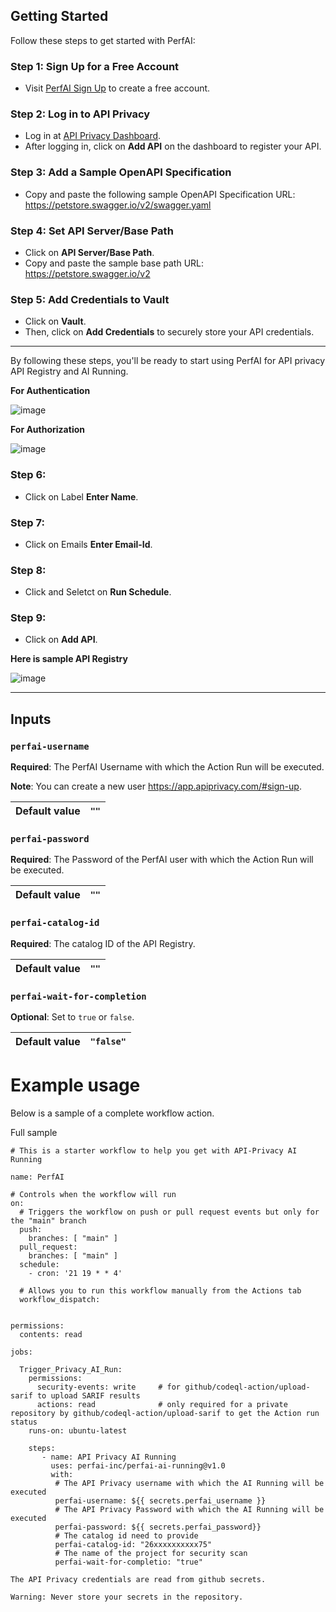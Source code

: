 ## Getting Started

Follow these steps to get started with PerfAI:

### Step 1: Sign Up for a Free Account
- Visit [PerfAI Sign Up](https://apiprivacy.com) to create a free account.

### Step 2: Log in to API Privacy
- Log in at [API Privacy Dashboard](https://app.apiprivacy.com).
- After logging in, click on **Add API** on the dashboard to register your API.

### Step 3: Add a Sample OpenAPI Specification
- Copy and paste the following sample OpenAPI Specification URL: https://petstore.swagger.io/v2/swagger.yaml
  
### Step 4: Set API Server/Base Path
- Click on **API Server/Base Path**.
- Copy and paste the sample base path URL: https://petstore.swagger.io/v2


### Step 5: Add Credentials to Vault
- Click on **Vault**.
- Then, click on **Add Credentials** to securely store your API credentials.

---

By following these steps, you'll be ready to start using PerfAI for API privacy API Registry and AI Running.

**For Authentication**

![image](https://github.com/user-attachments/assets/b7911e67-ea30-4180-8765-0d2ac7cc9f54)

**For Authorization**

![image](https://github.com/user-attachments/assets/15b417c9-9cb1-4e96-aa2c-cd8af73f0960)

### Step 6:  
- Click on Label **Enter Name**.

### Step 7:  
- Click on Emails **Enter Email-Id**.

### Step 8: 
- Click and Seletct on **Run Schedule**.

### Step 9: 
- Click on **Add API**.

**Here is sample API Registry**

![image](https://github.com/user-attachments/assets/1d6b5e7f-5354-4c06-b121-dba66a935003)

-----------------------------------------------------------------------------------------------------------------------------
## Inputs

### `perfai-username`
**Required**: The PerfAI Username with which the Action Run will be executed.

**Note**: You can create a new user https://app.apiprivacy.com/#sign-up.

| **Default value**   | `""` |
|----------------|-------|

### `perfai-password`
**Required**: The Password of the PerfAI user with which the Action Run will be executed.

| **Default value**   | `""` |
|----------------|-------|

### `perfai-catalog-id`
**Required**: The catalog ID of the API Registry.

| **Default value**   | `""` |
|----------------|-------|

### `perfai-wait-for-completion`
**Optional**: Set to `true` or `false`.

| **Default value**   | `"false"` |
|----------------|-------|


# Example usage
Below is a sample of a complete workflow action.

Full sample
```
# This is a starter workflow to help you get with API-Privacy AI Running

name: PerfAI

# Controls when the workflow will run
on:
  # Triggers the workflow on push or pull request events but only for the "main" branch
  push:
    branches: [ "main" ]
  pull_request:
    branches: [ "main" ]
  schedule:
    - cron: '21 19 * * 4'

  # Allows you to run this workflow manually from the Actions tab
  workflow_dispatch:


permissions:
  contents: read

jobs:

  Trigger_Privacy_AI_Run:
    permissions:
      security-events: write     # for github/codeql-action/upload-sarif to upload SARIF results
      actions: read              # only required for a private repository by github/codeql-action/upload-sarif to get the Action run status 
    runs-on: ubuntu-latest

    steps:
       - name: API Privacy AI Running
         uses: perfai-inc/perfai-ai-running@v1.0
         with:
          # The API Privacy username with which the AI Running will be executed
          perfai-username: ${{ secrets.perfai_username }}
          # The API Privacy Password with which the AI Running will be executed
          perfai-password: ${{ secrets.perfai_password}}
          # The catalog id need to provide 
          perfai-catalog-id: "26xxxxxxxxxx75"
          # The name of the project for security scan
          perfai-wait-for-completio: "true"
           
The API Privacy credentials are read from github secrets.

Warning: Never store your secrets in the repository.
```


          

